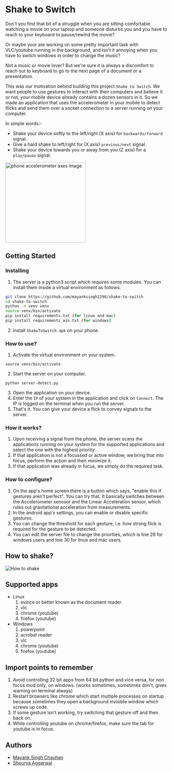 # Shake to Switch
Don't you find that bit of a struggle when you are sitting comfortable watching a movie on your laptop and someone disturbs you and you have to reach to your keyboard to pause/rewind the movie?

Or maybe your are working on some pretty important task with VLC/youtube running in the background, and isn't it annoying when you have to switch windows in order to change the music?

Not a music or movie lover? But we're sure it is always a discomfort to reach out to keyboard to go to the next page of a document or a presentation.

This was our motivation behind building this project `Shake to Switch`. We want people to use gestures to interact with their computers and believe it or not, your mobile device already contains a dozen sensors in it. So we made an application that uses the accelerometer in your mobile to detect flicks and send them over a socket connection to a server running on your computer. 

In simple words:-
* Shake your device softly to the left/right (X axis) for `backwards/forward` signal.
* Give a hard shake to left/right for (X axis) `previous/next` signal.
* Shake your device towards you or away from you (Z axis) for a `play/pause` signal.

<img src="https://www.mathworks.com/help/supportpkg/android/ref/simulinkandroidsupportpackage_galaxys4_accelerometer.png" width="250" height="250" alt="phone accelerometer axes image"/>

## Getting Started
### Installing
1. The server is a python3 script which requires some modules. You can install them inside a virtual environment as follows:
```bash
git clone https://github.com/mayanksingh2298/shake-to-switch
cd shake-to-switch
python -m venv venv
source venv/bin/activate
pip install requirements.txt (for linux and mac)
pip install requirements_win.txt (for windows)
```
2. Install `ShakeToSwitch.apk` on your phone.

### How to use?
1. Activate the virtual environment on your system.
```
source venv/bin/activate
```
2. Start the server on your computer.
```
python server-detect.py

```
3. Open the application on your device.
4. Enter the `IP` of your system in the application and click on `Connect`. The IP is logged on the terminal when you run the server.
5. That's it. You can give your device a flick to convey signals to the server.

### How it works?
1. Upon receiving a signal from the phone, the server scans the applications running on your system for the supported applications and select the one with the highest priority.
2. If that application is not a focussed or active window, we bring that into focus, perform the action and then minimize it.
3. If that application was already in focus, we simply do the required task.

### How to configure?
1. On the app's home screen there is a button which says, "enable this if gestures aren't perfect". You can try that. It basically switches between the Accelerometer senosor and the Linear Acceleration sensor, which rules out gravitational acceleration from measurements.
2. In the android app's settings, you can enable or disable specific gestures.
3. You can change the threshold for each gesture, i.e. how strong flick is required for the gesture to be detected.
4. You can edit the server file to change the priorities, which is line 28 for windows users and line 30 for linux and mac users.

## How to shake?
![How to shake](https://github.com/mayanksingh2298/shake-to-switch/blob/master/practice/how-to-shake.gif)

## Supported apps
* Linux
  1. evince or better known as the document reader
  2. vlc
  3. chrome (youtube)
  4. firefox (youtube)
* Windows
  1. powerpoint
  2. acrobat reader
  3. vlc
  4. chrome (youtube)
  5. firefox (youtube)
  

## Import points to remember
1. Avoid controlling 32 bit apps from 64 bit python and vice versa, for non focus mod only, on windows. (works sometimes, sometimes don't, gives warning on terminal always)
2. Restart browsers like chrome which start multiple processes on startup because sometimes they open a background invisible window which screws up code. 
3. If some gesture isn't working, try switching that gesture off and then back on.
4. While controlling youtube on chrome/firefox, make sure the tab for youtube is in focus.

## Authors
* [Mayank Singh Chauhan](https://www.github.com/mayanksingh2298)
* [Shourya Aggarwal](https://github.com/ShouryaAggarwal)
